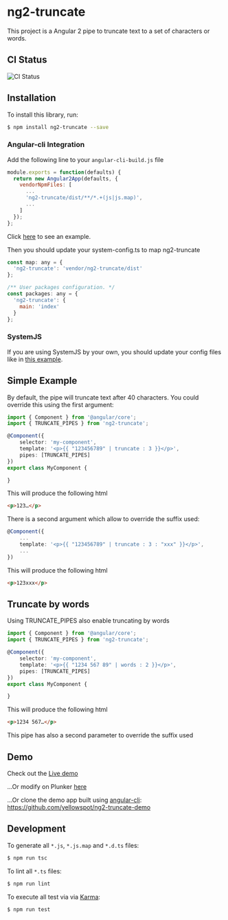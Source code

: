 # ng2-truncate

This project is a Angular 2 pipe to truncate text to a set of characters or words.

## CI Status
![CI Status](https://circleci.com/gh/yellowspot/ng2-truncate/tree/master.svg?style=shield)

## Installation

To install this library, run:

```bash
$ npm install ng2-truncate --save
```

### Angular-cli Integration

Add the following line to your ```angular-cli-build.js``` file

```javascript
module.exports = function(defaults) {
  return new Angular2App(defaults, {
    vendorNpmFiles: [
      ...
      'ng2-truncate/dist/**/*.+(js|js.map)',
      ...
    ]
  });
};
```

Click [here](https://github.com/yellowspot/ng2-truncate-demo/blob/master/angular-cli-build.js#L19) to see an example.

Then you should update your system-config.ts to map ng2-truncate

```javascript
const map: any = {
  'ng2-truncate': 'vendor/ng2-truncate/dist'
};

/** User packages configuration. */
const packages: any = {
  'ng2-truncate': {
    main: 'index'
  }
};
```

### SystemJS

If you are using SystemJS by your own, you should update your config files like in [this example](https://embed.plnkr.co/d3JiQCw756OEjS0HkVuY).

## Simple Example

By default, the pipe will truncate text after 40 characters. You could override this using the first argument:

```TypeScript
import { Component } from '@angular/core';
import { TRUNCATE_PIPES } from 'ng2-truncate';

@Component({
    selector: 'my-component',
    template: '<p>{{ "123456789" | truncate : 3 }}</p>',
    pipes: [TRUNCATE_PIPES]
})
export class MyComponent {

}
```

This will produce the following html

```HTML
<p>123…</p>
```

There is a second argument which allow to override the suffix used:

```TypeScript
@Component({
    ...
    template: '<p>{{ "123456789" | truncate : 3 : "xxx" }}</p>',
    ...
})
```

This will produce the following html

```HTML
<p>123xxx</p>
```

## Truncate by words

Using TRUNCATE_PIPES also enable truncating by words

```TypeScript
import { Component } from '@angular/core';
import { TRUNCATE_PIPES } from 'ng2-truncate';

@Component({
    selector: 'my-component',
    template: '<p>{{ "1234 567 89" | words : 2 }}</p>',
    pipes: [TRUNCATE_PIPES]
})
export class MyComponent {

}
```

This will produce the following html

```HTML
<p>1234 567…</p>
```

This pipe has also a second parameter to override the suffix used

## Demo

Check out the [Live demo](https://yellowspot.github.io/ng2-truncate-demo)

...Or modify on Plunker [here](https://embed.plnkr.co/d3JiQCw756OEjS0HkVuY)

...Or clone the demo app built using [angular-cli](https://cli.angular.io): https://github.com/yellowspot/ng2-truncate-demo

## Development

To generate all `*.js`, `*.js.map` and `*.d.ts` files:

```bash
$ npm run tsc
```

To lint all `*.ts` files:

```bash
$ npm run lint
```

To execute all test via via [Karma](https://karma-runner.github.io):

```bash
$ npm run test
```
